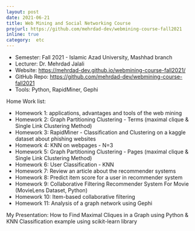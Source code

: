 ```yaml
---
layout: post
date: 2021-06-21
title: Web Mining and Social Networking Course
projurl: https://github.com/mehrdad-dev/webmining-course-fall2021
inline: true
category:  etc
---
```



* Semester: Fall 2021 - Islamic Azad University, Mashhad branch
* Lecturer:‌ Dr. Mehrdad Jalali
* Website: https://mehrdad-dev.github.io/webmining-course-fall2021/
* GitHub Repo: https://github.com/mehrdad-dev/webmining-course-fall2021
* Tools: Python, RapidMiner, Gephi

Home Work list:

* Homework 1: applications, advantages and tools of the web mining
* Homework 2: Graph Partitioning Clustering - Terms (maximal clique & Single Link Clustering Method)
* Homework 3: RapidMiner - Classification and Clustering on a kaggle dataset about phishing websites
* Homework 4: KNN on webpages - N=3
* Homework 5: Graph Partitioning Clustering - Pages (maximal clique & Single Link Clustering Method)
* Homework 6: User Classification - KNN
* Homework 7: Review an article about the recommender systems
* Homework 8: Predict item score for a user in recommender system
* Homework 9: Collaborative Filtering Recommender System For Movie (MovieLens Dataset, Python)
* Homework 10: Item-based collaborative filtering
* Homework 11: Analysis of a graph network using Gephi


My Presentation:
How to Find Maximal Cliques in a Graph using Python & ​KNN Classification example using scikit-learn library